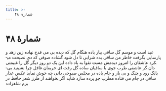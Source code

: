 ```yaml
---
title: >-
    شمارهٔ ۴۸
---
```

# شمارهٔ ۴۸

عید است و موسم گل ساقی بیار باده
هنگام گل که دیده بی می قدح نهاده
زین زهد و پارسایی بگرفت خاطر من
ساقی بده شرابی تا دل شود گشاده
صوفی که دی نصیحت می­کرد عاشقان را
امروز دیدمش مست تقوا به باد داده
این یک دو روز دیگر گل را غنیمتی دان
گر عاشقی طرب جوی با ساقیان ساده
گل رفت ای حریفان غافل چرا نشینید
بی­ بانگ رود و چنگ و بی یار و جام باده
در مجلس صبوحی دانی چه خوش نماید
عکس عذار ساقی در جام می فتاده
مطرب چو پرده سازد شاید اگر بخواهند
از طرز شعر حافظ در بزم شاهزاده
